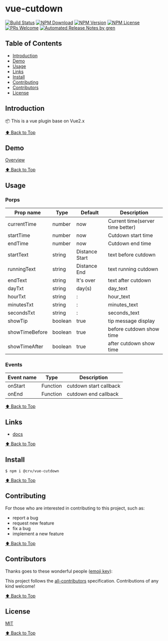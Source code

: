 # vue-cutdown

[![Build Status](https://badgen.net/travis/seiwhale/vue-cutdown/master)](https://travis-ci.org/seiwhale/vue-cutdown)
[![NPM Download](https://badgen.net/npm/dm/@crv/vue-cutdown)](https://www.npmjs.com/package/@crv/vue-cutdown)
[![NPM Version](https://badgen.net/npm/v/@crv/vue-cutdown)](https://www.npmjs.com/package/@crv/vue-cutdown)
[![NPM License](https://badgen.net/npm/license/@crv/vue-cutdown)](https://github.com/seiwhale/vue-cutdown/blob/master/LICENSE)
[![PRs Welcome](https://img.shields.io/badge/PRs-welcome-brightgreen.svg)](https://github.com/seiwhale/vue-cutdown/pulls)
[![Automated Release Notes by gren](https://img.shields.io/badge/%F0%9F%A4%96-release%20notes-00B2EE.svg)](https://github-tools.github.io/github-release-notes/)

## Table of Contents

- [Introduction](#introduction)
- [Demo](#demo)
- [Usage](#usage)
- [Links](#links)
- [Install](#install)
- [Contributing](#contributing)
- [Contributors](#contributors)
- [License](#license)

## Introduction

📦 This is a vue plugin base on Vue2.x

[⬆ Back to Top](#table-of-contents)

## Demo

[Overview](https://seiwhale.github.io/vue-cutdown/)

[⬆ Back to Top](#table-of-contents)

## Usage

### Porps

| Prop name      | Type    | Default        | Description                      |
| -------------- | ------- | -------------- | -------------------------------- |
| currentTime    | number  | now            | Current time(server time better) |
| startTime      | number  | now            | Cutdown start time               |
| endTime        | number  | now            | Cutdown end time                 |
| startText      | string  | Distance Start | text before cutdown              |
| runningText    | string  | Distance End   | text running cutdown             |
| endText        | string  | It's over      | text after cutdown               |
| dayTxt         | string  | day(s)         | day_text                         |
| hourTxt        | string  | :              | hour_text                        |
| minutesTxt     | string  | :              | minutes_text                     |
| secondsTxt     | string  | :              | seconds_text                     |
| showTip        | boolean | true           | tip message display              |
| showTimeBefore | boolean | true           | before cutdown show time         |
| showTimeAfter  | boolean | true           | after cutdown show time          |

### Events

| Event name | Type     | Description            |
| ---------- | -------- | ---------------------- |
| onStart    | Function | cutdown start callback |
| onEnd      | Function | cutdown end callback   |

[⬆ Back to Top](#table-of-contents)

## Links

- [docs](https://github.io/seiwhale/vue-cutdown/)

[⬆ Back to Top](#table-of-contents)

## Install

```
$ npm i @crv/vue-cutdown
```

[⬆ Back to Top](#table-of-contents)

## Contributing

For those who are interested in contributing to this project, such as:

- report a bug
- request new feature
- fix a bug
- implement a new feature

[⬆ Back to Top](#table-of-contents)

## Contributors

Thanks goes to these wonderful people ([emoji key](https://allcontributors.org/docs/en/emoji-key)):

<!-- ALL-CONTRIBUTORS-LIST:START - Do not remove or modify this section -->
<!-- prettier-ignore -->
<!-- ALL-CONTRIBUTORS-LIST:END -->

This project follows the [all-contributors](https://github.com/all-contributors/all-contributors) specification. Contributions of any kind welcome!

[⬆ Back to Top](#table-of-contents)

## License

[MIT](./LICENSE)

[⬆ Back to Top](#table-of-contents)
